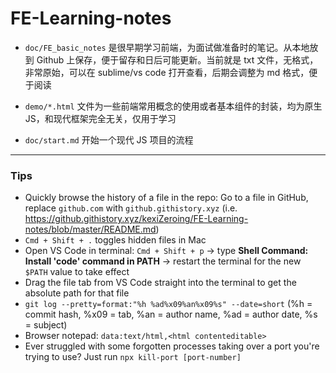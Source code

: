 # FE-Learning-notes

- `doc/FE_basic_notes` 是很早期学习前端，为面试做准备时的笔记。从本地放到 Github 上保存，便于留存和日后可能更新。当前就是 txt 文件，无格式，非常原始，可以在 sublime/vs code 打开查看，后期会调整为 md 格式，便于阅读

- `demo/*.html` 文件为一些前端常用概念的使用或者基本组件的封装，均为原生 JS，和现代框架完全无关，仅用于学习

- `doc/start.md` 开始一个现代 JS 项目的流程

---

### Tips
- Quickly browse the history of a file in the repo: Go to a file in GitHub, replace `github.com` with `github.githistory.xyz` (i.e. https://github.githistory.xyz/kexiZeroing/FE-Learning-notes/blob/master/README.md)
- `Cmd + Shift + .` toggles hidden files in Mac
- Open VS Code in terminal: `Cmd + Shift + p` -> type **Shell Command: Install 'code' command in PATH** -> restart the terminal for the new `$PATH` value to take effect
- Drag the file tab from VS Code straight into the terminal to get the absolute path for that file
- `git log --pretty=format:"%h %ad%x09%an%x09%s" --date=short` (%h = commit hash, %x09 = tab, %an = author name, %ad = author date, %s = subject)
- Browser notepad: `data:text/html,<html contenteditable>`
- Ever struggled with some forgotten processes taking over a port you're trying to use? Just run `npx kill-port [port-number]`